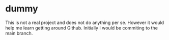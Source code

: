 # dummy
This is not a real project and does not do anything per se. However it would help me learn getting around Github.
Initially I would be commiting to the main branch.
